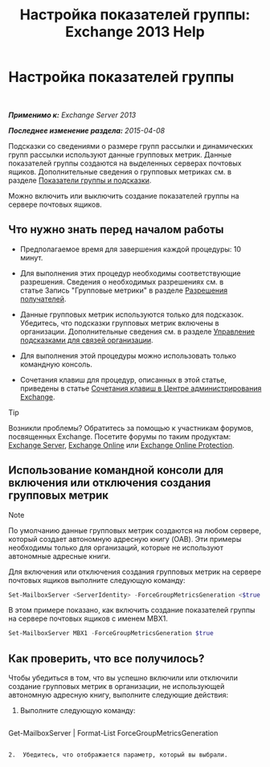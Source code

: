 ﻿---
title: 'Настройка показателей группы: Exchange 2013 Help'
TOCTitle: Настройка показателей группы
ms:assetid: 76ccd6a7-e2ec-42f4-9ab3-e8cc257ac896
ms:mtpsurl: https://technet.microsoft.com/ru-ru/library/JJ649327(v=EXCHG.150)
ms:contentKeyID: 50488260
ms.date: 05/22/2018
mtps_version: v=EXCHG.150
ms.translationtype: MT
---

# Настройка показателей группы

 

_**Применимо к:** Exchange Server 2013_

_**Последнее изменение раздела:** 2015-04-08_

Подсказки со сведениями о размере групп рассылки и динамических групп рассылки используют данные групповых метрик. Данные показателей группы создаются на выделенных серверах почтовых ящиков. Дополнительные сведения о групповых метриках см. в разделе [Показатели группы и подсказки](group-metrics-and-https://docs.microsoft.com/ru-ru/exchange/clients-and-mobile-in-exchange-online/mailtips/mailtips).

Можно включить или выключить создание показателей группы на сервере почтовых ящиков.

## Что нужно знать перед началом работы

  - Предполагаемое время для завершения каждой процедуры: 10 минут.

  - Для выполнения этих процедур необходимы соответствующие разрешения. Сведения о необходимых разрешениях см. в статье Запись "Групповые метрики" в разделе [Разрешения получателей](recipients-permissions-exchange-2013-help.md).

  - Данные групповых метрик используются только для подсказок. Убедитесь, что подсказки групповых метрик включены в организации. Дополнительные сведения см. в разделе [Управление подсказками для связей организации](https://docs.microsoft.com/ru-ru/exchange/clients-and-mobile-in-exchange-online/mailtips/manage-mailtips-for-organization-relationships).

  - Для выполнения этой процедуры можно использовать только командную консоль.

  - Сочетания клавиш для процедур, описанных в этой статье, приведены в статье [Сочетания клавиш в Центре администрирования Exchange](keyboard-shortcuts-in-the-exchange-admin-center-exchange-online-protection-help.md).

> [!TIP]  
> Возникли проблемы? Обратитесь за помощью к участникам форумов, посвященных Exchange. Посетите форумы по таким продуктам: <a href="https://go.microsoft.com/fwlink/p/?linkid=60612">Exchange Server</a>, <a href="https://go.microsoft.com/fwlink/p/?linkid=267542">Exchange Online</a> или <a href="https://go.microsoft.com/fwlink/p/?linkid=285351">Exchange Online Protection</a>.


## Использование командной консоли для включения или отключения создания групповых метрик

> [!NOTE]  
> По умолчанию данные групповых метрик создаются на любом сервере, который создает автономную адресную книгу (OAB). Эти примеры необходимы только для организаций, которые не используют автономные адресные книги.


Для включения или отключения создания групповых метрик на сервере почтовых ящиков выполните следующую команду:

```powershell
Set-MailboxServer <ServerIdentity> -ForceGroupMetricsGeneration <$true | $false>
```

В этом примере показано, как включить создание показателей группы на сервере почтовых ящиков с именем MBX1.

```powershell
Set-MailboxServer MBX1 -ForceGroupMetricsGeneration $true
```

## Как проверить, что все получилось?

Чтобы убедиться в том, что вы успешно включили или отключили создание групповых метрик в организации, не использующей автономную адресную книгу, выполните следующие действия:

1.  Выполните следующую команду:
    
    ```powershell
Get-MailboxServer <ServerIdentity> | Format-List ForceGroupMetricsGeneration
```

2.  Убедитесь, что отображается параметр, который вы выбрали.

